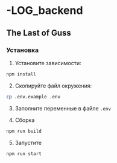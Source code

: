# -LOG_backend

## The Last of Guss

### Установка

1. Установите зависимости:
```bash
npm install
```

2. Скопируйте файл окружения:
```bash
cp .env.example .env
```

3. Заполните переменные в файле `.env`

4. Сборка
```bash
npm run build
```

5. Запустите
```bash
npm run start
```